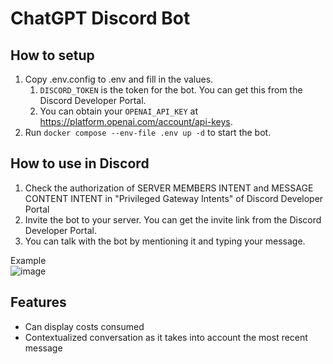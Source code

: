 # ChatGPT Discord Bot

## How to setup

1. Copy .env.config to .env and fill in the values.
    1. `DISCORD_TOKEN` is the token for the bot. You can get this from the Discord Developer Portal.
    2. You can obtain your `OPENAI_API_KEY` at https://platform.openai.com/account/api-keys.
2. Run `docker compose --env-file .env up -d` to start the bot.

## How to use in Discord

1. Check the authorization of SERVER MEMBERS INTENT and MESSAGE CONTENT INTENT in "Privileged Gateway Intents" of Discord Developer Portal
2. Invite the bot to your server. You can get the invite link from the Discord Developer Portal.
3. You can talk with the bot by mentioning it and typing your message.

Example  
![image](https://github.com/HosokawaR/chatgpt-discord-bot/assets/45098934/68ec4969-8552-4dc5-8845-b7290e526299)

## Features

- Can display costs consumed
- Contextualized conversation as it takes into account the most recent message
